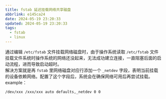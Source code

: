 ```yaml
---
title: fstab 延迟挂载网络共享磁盘
abbrlink: e145ca24
date: 2024-05-19 23:20:33
updated: 2024-05-19 23:20:33
tags:
  - fstab
  - linux
---
```


通过编辑 `/etc/fstab` 文件挂载网络磁盘时，由于操作系统读取 `/etc/fstab` 文件挂载文件系统时操作系统的网络还没起来，无法成功建立连接，一直阻塞后面的启动流程，进而导致启动超时。  
解决方案就是再 `fstab` 里网络磁盘对应行添加一个 `_netdev` 字段，表明当前挂载的设备依赖网络。配置了这个字段后，系统会在确保网络可用后再尝试挂载。  
example：

```bash
/dev/xxx /xxx/xxx auto defaults,_netdev 0 0
```
